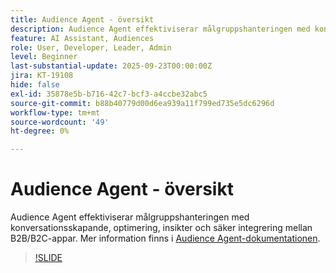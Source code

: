 ```yaml
---
title: Audience Agent - översikt
description: Audience Agent effektiviserar målgruppshanteringen med konversationsskapande, optimering, insikter och säker integrering mellan B2B/B2C-appar.
feature: AI Assistant, Audiences
role: User, Developer, Leader, Admin
level: Beginner
last-substantial-update: 2025-09-23T00:00:00Z
jira: KT-19108
hide: false
exl-id: 35878e5b-b716-42c7-bcf3-a4ccbe32abc5
source-git-commit: b88b40779d00d6ea939a11f799ed735e5dc6296d
workflow-type: tm+mt
source-wordcount: '49'
ht-degree: 0%

---
```


# Audience Agent - översikt

Audience Agent effektiviserar målgruppshanteringen med konversationsskapande, optimering, insikter och säker integrering mellan B2B/B2C-appar. Mer information finns i [Audience Agent-dokumentationen](https://experienceleague.adobe.com/sv/docs/experience-cloud-ai/experience-cloud-ai/agents/audience).

>[!SLIDE](audience-agent-overview)
